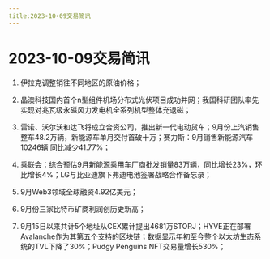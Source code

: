 ```yaml
---
title:2023-10-09交易简讯
---
```

# 2023-10-09交易简讯
1. 伊拉克调整销往不同地区的原油价格；

2. 晶澳科技国内首个n型组件机场分布式光伏项目成功并网；我国科研团队率先实现对兆瓦级永磁风力发电机全系列机型整体充退磁；

3. 雷诺、沃尔沃和达飞将成立合资公司，推出新一代电动货车；9月份上汽销售整车48.2万辆，新能源车单月交付首破十万；赛力斯：9月销售新能源汽车10246辆 同比减少41.77%；

4. 乘联会：综合预估9月新能源乘用车厂商批发销量83万辆，同比增长23%，环比增长4%；LG与比亚迪旗下弗迪电池签署战略合作备忘录；
5. 9月Web3领域全球融资4.92亿美元；

6. 9月份三家比特币矿商利润创历史新高；

7. 9月15日以来共计5个地址从CEX累计提出4681万STORJ；HYVE正在部署Avalanche作为其第五个支持的区块链；数据显示年初至今整个以太坊生态系统的TVL下降了30%；Pudgy Penguins NFT交易量增长530%；
